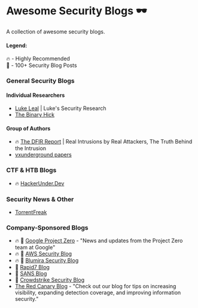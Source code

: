# Awesome Security Blogs 🕶️

A collection of awesome security blogs.

#### Legend: </br>
🔥 - Highly Recommended </br>
💯 - 100+ Security Blog Posts </br>


### General Security Blogs
#### Individual Researchers
* [Luke Leal](https://lukeleal.com/research/posts/) | Luke's Security Research
* [The Binary Hick](https://thebinaryhick.blog/)
#### Group of Authors
* 🔥 [The DFIR Report](https://thedfirreport.com/) | Real Intrusions by Real Attackers, The Truth Behind the Intrusion
* [vxunderground papers](https://github.com/vxunderground/VXUG-Papers)

### CTF & HTB Blogs
* 🔥 [HackerUnder.Dev](https://www.hackerunder.dev)

### Security News & Other
* [TorrentFreak](https://torrentfreak.com/)

### Company-Sponsored Blogs
* 🔥 💯 [Google Project Zero](https://googleprojectzero.blogspot.com/) - "News and updates from the Project Zero team at Google"
* 🔥 💯 [AWS Security Blog](https://aws.amazon.com/blogs/security/)
* 🔥 💯 [Blumira Security Blog](https://www.blumira.com/blog/)
* 💯 [Rapid7 Blog](https://blog.rapid7.com/tag/research/)
* 💯 [SANS Blog](https://www.sans.org/blog/)
* 💯 [Crowdstrike Security Blog](https://www.crowdstrike.com/blog/)
* [The Red Canary Blog](https://redcanary.com/blog/) - "Check out our blog for tips on increasing visibility, expanding detection coverage, and improving information security." 
